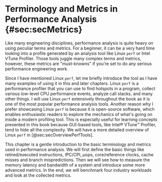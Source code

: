 # Terminology and Metrics in Performance Analysis {#sec:secMetrics}

Like many engineering disciplines, performance analysis is quite heavy on using peculiar terms and metrics. For a beginner, it can be a very hard time looking into a profile generated by an analysis tool like Linux `perf` or Intel VTune Profiler. Those tools juggle many complex terms and metrics, however, these metrics are "must-knowns" if you're set to do any serious performance engineering work.

Since I have mentioned Linux `perf`, let me briefly introduce the tool as I have many examples of using it in this and later chapters. Linux `perf` is a performance profiler that you can use to find hotspots in a program, collect various low-level CPU performance events, analyze call stacks, and many other things. I will use Linux `perf` extensively throughout the book as it is one of the most popular performance analysis tools. Another reason why I prefer showcasing Linux `perf` is because it is open-source software, which enables enthusiastic readers to explore the mechanics of what's going on inside a modern profiling tool. This is especially useful for learning concepts presented in this book because GUI-based tools, like Intel® VTune™ Profiler, tend to hide all the complexity. We will have a more detailed overview of Linux `perf` in [@sec:secOverviewPerfTools].

This chapter is a gentle introduction to the basic terminology and metrics used in performance analysis. We will first define the basic things like retired/executed instructions, IPC/CPI, $\mu$ops, core/reference clocks, cache misses and branch mispredictions. Then we will see how to measure the memory latency and bandwidth of a system and introduce some more advanced metrics. In the end, we will benchmark four industry workloads and look at the collected metrics.
